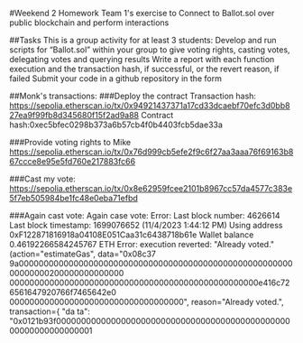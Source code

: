 #Weekend 2 Homework 
Team 1's exercise to Connect to Ballot.sol over public blockchain and perform interactions

##Tasks 
This is a group activity for at least 3 students:
Develop and run scripts for “Ballot.sol” within your group to give voting rights, casting votes, delegating votes and querying results
Write a report with each function execution and the transaction hash, if successful, or the revert reason, if failed
Submit your code in a github repository in the form

##Monk's transactions:
###Deploy the contract
Transaction hash: https://sepolia.etherscan.io/tx/0x94921437371a17cd33dcaebf70efc3d0bb827ea9f99fb8d345680f15f2ad9a88
Contract hash:0xec5bfec0298b373a6b57cb4f0b4403fcb5dae33a

###Provide voting rights to Mike
https://sepolia.etherscan.io/tx/0x76d999cb5efe2f9c6f27aa3aaa76f69163b867ccce8e95e5fd760e217883fc66

###Cast my vote:
https://sepolia.etherscan.io/tx/0x8e62959fcee2101b8967cc57da4577c383e5f7eb505984be1fc48e0eba71efbd

###Again cast vote:
Again case vote:
Error:
Last block number: 4626614
Last block timestamp: 1699076652 (11/4/2023 1:44:12 PM)
Using address 0xF122871816918a04108E051Caa31c6438718b61e
Wallet balance 0.46192266584245767 ETH
Error: execution reverted: "Already voted." (action="estimateGas", data="0x08c37
9a000000000000000000000000000000000000000000000000000000000000000200000000000000
00000000000000000000000000000000000000000000000000e416c726561647920766f7465642e0
00000000000000000000000000000000000", reason="Already voted.", transaction={ "da
ta": "0x0121b93f0000000000000000000000000000000000000000000000000000000000000001


